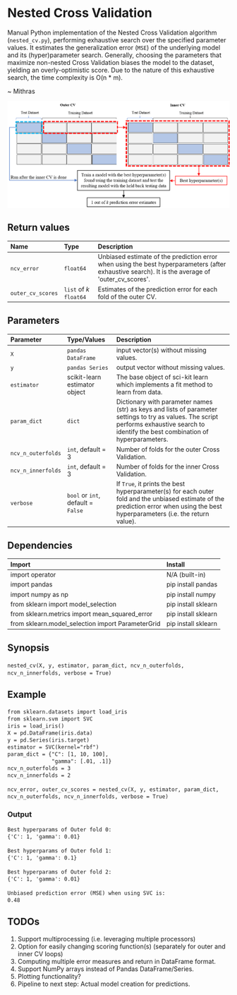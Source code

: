 # Nested Cross Validation

Manual Python implementation of the Nested Cross Validation algorithm (`nested_cv.py`), performing exhaustive search over the specified parameter values. It estimates the generalization error (`MSE`) of the underlying model and its (hyper)parameter search. Generally, choosing the parameters that maximize non-nested Cross Validation biases the model to the dataset, yielding an overly-optimistic score. Due to the nature of this exhaustive search, the time complexity is O(n * m).

~ Mithras

![](https://raw.githubusercontent.com/mithraskuipers/NestedCrossValidation/main/img/nCV.png)

## Return values

| Name | Type | Description |
| :- |:-|:-|
`ncv_error` | `float64` | Unbiased estimate of the prediction error when using the best hyperparameters (after exhaustive search). It is the average of 'outer_cv_scores'. |
`outer_cv_scores` | `list` of _k_ `float64` | Estimates of the prediction error for each fold of the outer CV. |

## Parameters

| Parameter | Type/Values | Description |
| :- |:-|:-|
| `X` | `pandas DataFrame` | input vector(s) without missing values. |
| `y` | `pandas Series` | output vector without missing values. |
| `estimator` |  scikit-learn estimator object | The base object of sci-kit learn which implements a fit method to learn from data. |
| `param_dict` | `dict` | Dictionary with parameter names (str) as keys and lists of parameter settings to try as values. The script performs exhaustive search to identify the best combination of hyperparameters. |
| `ncv_n_outerfolds` | `int`, default = 3 | Number of folds for the outer Cross Validation. |
| `ncv_n_innerfolds` | `int`, default = 3 | Number of folds for the inner Cross Validation. |
| `verbose` | `bool` or `int`, default = `False` | If `True`, it prints the best hyperparameter(s) for each outer fold and the unbiased estimate of the prediction error when using the best hyperparameters (i.e. the return value). |

## Dependencies

| Import | Install |
| :- |:-|
| import operator | N/A (built-in) |
| import pandas | pip install pandas |
| import numpy as np | pip install numpy |
| from sklearn import model_selection | pip install sklearn |
| from sklearn.metrics import mean_squared_error | pip install sklearn |
| from sklearn.model_selection import ParameterGrid | pip install sklearn |

## Synopsis

`nested_cv(X, y, estimator, param_dict, ncv_n_outerfolds, ncv_n_innerfolds, verbose = True)`

## Example

```
from sklearn.datasets import load_iris
from sklearn.svm import SVC
iris = load_iris()
X = pd.DataFrame(iris.data)
y = pd.Series(iris.target)
estimator = SVC(kernel="rbf")
param_dict = {"C": [1, 10, 100],
              "gamma": [.01, .1]}
ncv_n_outerfolds = 3
ncv_n_innerfolds = 2

ncv_error, outer_cv_scores = nested_cv(X, y, estimator, param_dict, ncv_n_outerfolds, ncv_n_innerfolds, verbose = True)
```

### Output

```
Best hyperparams of Outer fold 0:
{'C': 1, 'gamma': 0.01}

Best hyperparams of Outer fold 1:
{'C': 1, 'gamma': 0.1}

Best hyperparams of Outer fold 2:
{'C': 1, 'gamma': 0.01}

Unbiased prediction error (MSE) when using SVC is:
0.48
```

## TODOs

1. Support multiprocessing (i.e. leveraging multiple processors)
2. Option for easily changing scoring function(s) (separately for outer and inner CV loops)
3. Computing multiple error measures and return in DataFrame format.
4. Support NumPy arrays instead of Pandas DataFrame/Series.
5. Plotting functionality?
6. Pipeline to next step: Actual model creation for predictions.
